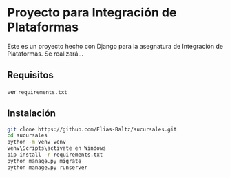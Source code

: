 # Proyecto para Integración de Plataformas

Este es un proyecto hecho con Django para la asegnatura de Integración de Plataformas.
Se realizará...

## Requisitos

ver `requirements.txt`

## Instalación

```bash
git clone https://github.com/Elias-Baltz/sucursales.git
cd sucursales
python -m venv venv
venv\Scripts\activate en Windows
pip install -r requirements.txt
python manage.py migrate
python manage.py runserver
